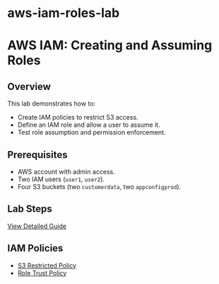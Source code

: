 # aws-iam-roles-lab
# AWS IAM: Creating and Assuming Roles

## Overview
This lab demonstrates how to:
- Create IAM policies to restrict S3 access.
- Define an IAM role and allow a user to assume it.
- Test role assumption and permission enforcement.

## Prerequisites
- AWS account with admin access.
- Two IAM users (`user1`, `user2`).
- Four S3 buckets (two `customerdata`, two `appconfigprod`).

## Lab Steps
[View Detailed Guide](./docs/lab-guide.md)

## IAM Policies
- [S3 Restricted Policy](./policies/s3-policy.json)
- [Role Trust Policy](./policies/role-trust.json)
